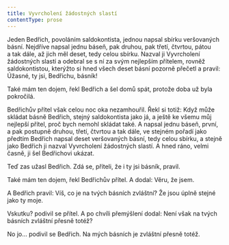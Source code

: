 ```yaml
---
title: Vyvrcholení žádostných slastí
contentType: prose
---
```


  

Jeden Bedřich, povoláním saldokontista, jednou napsal sbírku veršovaných básní. Nejdříve napsal jednu báseň, pak druhou, pak třetí, čtvrtou, pátou a tak dále, až jich měl deset, tedy celou sbírku. Nazval ji Vyvrcholení žádostných slastí a odebral se s ní za svým nejlepším přítelem, rovněž saldokontistou, kterýžto si hned všech deset básní pozorně přečetl a pravil: Úžasné, ty jsi, Bedřichu, básník!

Také mám ten dojem, řekl Bedřich a šel domů spát, protože doba už byla pokročilá.

Bedřichův přítel však celou noc oka nezamhouřil. Řekl si totiž: Když může skládat básně Bedřich, stejný saldokontista jako já, a ještě ke všemu můj nejlepší přítel, proč bych nemohl skládat také. A napsal jednu báseň, první, a pak postupně druhou, třetí, čtvrtou a tak dále, ve stejném pořadí jako předtím Bedřich napsal deset veršovaných básní, tedy celou sbírku, a stejně jako Bedřich ji nazval Vyvrcholení žádostných slastí. A hned ráno, velmi časně, ji šel Bedřichovi ukázat.

Teď zas užasl Bedřich. Zdá se, příteli, že i ty jsi básník, pravil.

Také mám ten dojem, řekl Bedřichův přítel. A dodal: Věru, že jsem.

A Bedřich pravil: Víš, co je na tvých básních zvláštní? Že jsou úplně stejné jako ty moje.

Vskutku? podivil se přítel. A po chvíli přemýšlení dodal: Není však na tvých básních zvláštní přesně totéž?

No jo… podivil se Bedřich. Na mých básních je zvláštní přesně totéž.
